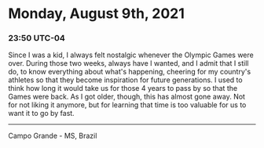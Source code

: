 # Monday, August 9th, 2021

### 23:50 UTC-04

Since I was a kid, I always felt nostalgic whenever the Olympic Games were over.
During those two weeks, always have I wanted, and I admit that I still do, to know
everything about what's happening, cheering for my country's athletes so that they
become inspiration for future generations. I used to think how long it would take
us for those 4 years to pass by so that the Games were back. As I got older, though,
this has almost gone away. Not for not liking it anymore, but for learning that
time is too valuable for us to want it to go by fast.

---

Campo Grande - MS, Brazil
